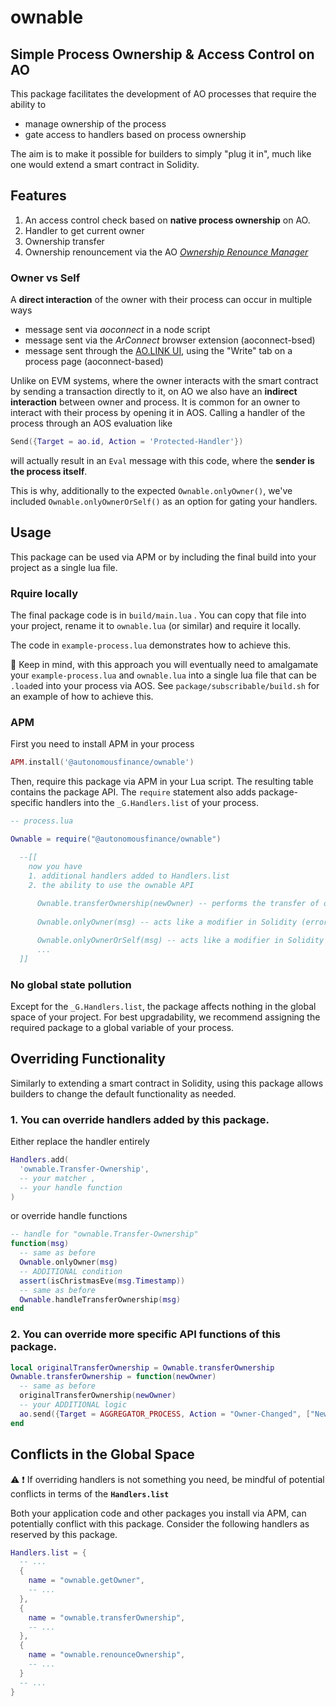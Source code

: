 # ownable

## Simple Process Ownership & Access Control on AO

This package facilitates the development of AO processes that require the ability to

- manage ownership of the process
- gate access to handlers based on process ownership

The aim is to make it possible for builders to simply "plug it in", much like one would extend a smart contract in Solidity.

## Features

1. An access control check based on **native process ownership** on AO.
3. Handler to get current owner
4. Ownership transfer
5. Ownership renouncement via the AO [_Ownership Renounce Manager_](https://github.com/Autonomous-Finance/ao-ownership-renounce-manager)

### Owner vs Self

A **direct interaction** of the owner with their process can occur in multiple ways
- message sent via *aoconnect* in a node script
- message sent via the *ArConnect* browser extension (aoconnect-bsed)
- message sent through the [AO.LINK UI](https://ao.link), using the "Write" tab on a process page (aoconnect-based)

Unlike on EVM systems, where the owner interacts with the smart contract by sending a transaction directly to it, on AO we also have an **indirect interaction** between owner and process. It is common for an owner to interact with their process by opening it in AOS. Calling a handler of the process through an AOS evaluation like

```lua
Send({Target = ao.id, Action = 'Protected-Handler'})
```

will actually result in an `Eval` message with this code, where the **sender is the process itself**.

This is why, additionally to the expected `Ownable.onlyOwner()`, we've included `Ownable.onlyOwnerOrSelf()` as an option for gating your handlers.

## Usage

This package can be used via APM or by including the final build into your project as a single lua file.

### Rquire locally

The final package code is in `build/main.lua` . You can copy that file into your project, rename it to `ownable.lua` (or similar) and require it locally.

The code in `example-process.lua` demonstrates how to achieve this. 

📝 Keep in mind, with this approach you will eventually need to amalgamate your `example-process.lua` and `ownable.lua` into a single lua file that can be `.load`ed into your process via AOS. See `package/subscribable/build.sh` for an example of how to achieve this.

### APM 

First you need to install APM in your process

```lua
APM.install('@autonomousfinance/ownable')
```

Then, require this package via APM in your Lua script. The resulting table contains the package API. The `require` statement also adds package-specific handlers into the `_G.Handlers.list` of your process.

```lua
-- process.lua

Ownable = require("@autonomousfinance/ownable")

  --[[ 
    now you have 
    1. additional handlers added to Handlers.list
    2. the ability to use the ownable API
      
      Ownable.transferOwnership(newOwner) -- performs the transfer of ownership
      
      Ownable.onlyOwner(msg) -- acts like a modifier in Solidity (errors on negative result)

      Ownable.onlyOwnerOrSelf(msg) -- acts like a modifier in Solidity (errors on negative result)
      ...
  ]]

```

### No global state pollution

Except for the `_G.Handlers.list`, the package affects nothing in the global space of your project. For best upgradability, we recommend assigning the required package to a global variable of your process.

## Overriding Functionality

Similarly to extending a smart contract in Solidity, using this package allows builders to change the default functionality as needed.

### 1. You can override handlers added by this package.

Either replace the handler entirely
```lua
Handlers.add(
  'ownable.Transfer-Ownership',
  -- your matcher ,
  -- your handle function
)
```

or override handle functions
```lua
-- handle for "ownable.Transfer-Ownership"
function(msg)
  -- same as before
  Ownable.onlyOwner(msg)
  -- ADDITIONAL condition
  assert(isChristmasEve(msg.Timestamp))
  -- same as before
  Ownable.handleTransferOwnership(msg)
end
```

### 2. You can override more specific API functions of this package.
```lua
local originalTransferOwnership = Ownable.transferOwnership
Ownable.transferOwnership = function(newOwner)
  -- same as before
  originalTransferOwnership(newOwner)
  -- your ADDITIONAL logic
  ao.send({Target = AGGREGATOR_PROCESS, Action = "Owner-Changed", ["New-Owner"] = newOwner})
end
```

## Conflicts in the Global Space

⚠️ ❗️ If overriding handlers is not something you need, be mindful of potential conflicts in terms of the **`Handlers.list`**

Both your application code and other packages you install via APM, can potentially conflict with this package. Consider the following handlers as reserved by this package.

```lua
Handlers.list = {
  -- ...
  { 
    name = "ownable.getOwner", 
    -- ... 
  },
  { 
    name = "ownable.transferOwnership", 
    -- ... 
  },
  { 
    name = "ownable.renounceOwnership", 
    -- ... 
  }
  -- ...
}
```
